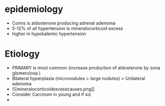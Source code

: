 # epidemiology 
- Conns is aldosterone producing adrenal adenoma 
- 5-12% of all hypertension is mineralocorticoid excess 
- higher in hypokalemic hypertension 
# Etiology 
- PRIMARY is most common (increase production of aldosterone by zona glomerulosa )
- Bilateral hyperplasia (micronodules > large nodules)  > Unilateral adenoma 
- ![[mineralocorticoidexcesscauses.png]]
- Consider Carcinom in young and if siz
- 